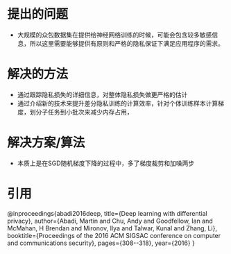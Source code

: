 # 提出的问题
- 大规模的众包数据集在提供给神经网络训练的时候，可能会包含较多敏感信息，所以这里需要能够提供有原则和严格的隐私保证下满足应用程序的需求。

# 解决的方法
- 通过跟踪隐私损失的详细信息，对整体隐私损失做更严格的估计
- 通过介绍新的技术来提升差分隐私训练的计算效率，针对个体训练样本计算梯度，划分子任务到小批次来减少内存占用，

# 解决方案/算法
- 本质上是在SGD随机梯度下降的过程中，多了梯度裁剪和加噪两步


# 引用
@inproceedings{abadi2016deep,
  title={Deep learning with differential privacy},
  author={Abadi, Martin and Chu, Andy and Goodfellow, Ian and McMahan, H Brendan and Mironov, Ilya and Talwar, Kunal and Zhang, Li},
  booktitle={Proceedings of the 2016 ACM SIGSAC conference on computer and communications security},
  pages={308--318},
  year={2016}
}